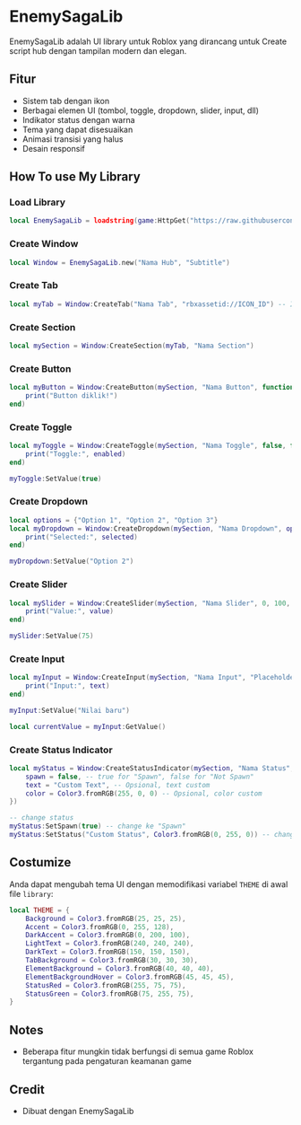 # EnemySagaLib

EnemySagaLib adalah UI library untuk Roblox yang dirancang untuk Create script hub dengan tampilan modern dan elegan.

## Fitur

- Sistem tab dengan ikon
- Berbagai elemen UI (tombol, toggle, dropdown, slider, input, dll)
- Indikator status dengan warna
- Tema yang dapat disesuaikan
- Animasi transisi yang halus
- Desain responsif

## How To use My Library

### Load Library

```lua
local EnemySagaLib = loadstring(game:HttpGet("https://raw.githubusercontent.com/EnemySaga/EnemySagaLib/refs/heads/main/Library"))()
```

### Create Window

```lua
local Window = EnemySagaLib.new("Nama Hub", "Subtitle")
```

### Create Tab

```lua
local myTab = Window:CreateTab("Nama Tab", "rbxassetid://ICON_ID") -- Icon ID opsional
```

### Create Section

```lua
local mySection = Window:CreateSection(myTab, "Nama Section")
```

### Create Button

```lua
local myButton = Window:CreateButton(mySection, "Nama Button", function()
    print("Button diklik!")
end)
```

### Create Toggle

```lua
local myToggle = Window:CreateToggle(mySection, "Nama Toggle", false, function(enabled)
    print("Toggle:", enabled)
end)

myToggle:SetValue(true)
```

### Create Dropdown

```lua
local options = {"Option 1", "Option 2", "Option 3"}
local myDropdown = Window:CreateDropdown(mySection, "Nama Dropdown", options, "Option 1", function(selected)
    print("Selected:", selected)
end)

myDropdown:SetValue("Option 2")
```

### Create Slider

```lua
local mySlider = Window:CreateSlider(mySection, "Nama Slider", 0, 100, 50, "%", 0, function(value)
    print("Value:", value)
end)

mySlider:SetValue(75)
```

### Create Input

```lua
local myInput = Window:CreateInput(mySection, "Nama Input", "Placeholder text...", function(text)
    print("Input:", text)
end)

myInput:SetValue("Nilai baru")

local currentValue = myInput:GetValue()
```

### Create Status Indicator

```lua
local myStatus = Window:CreateStatusIndicator(mySection, "Nama Status", {
    spawn = false, -- true for "Spawn", false for "Not Spawn"
    text = "Custom Text", -- Opsional, text custom
    color = Color3.fromRGB(255, 0, 0) -- Opsional, color custom
})

-- change status
myStatus:SetSpawn(true) -- change ke "Spawn"
myStatus:SetStatus("Custom Status", Color3.fromRGB(0, 255, 0)) -- change text and color
```

## Costumize

Anda dapat mengubah tema UI dengan memodifikasi variabel `THEME` di awal file `library`:

```lua
local THEME = {
    Background = Color3.fromRGB(25, 25, 25),
    Accent = Color3.fromRGB(0, 255, 128),
    DarkAccent = Color3.fromRGB(0, 200, 100),
    LightText = Color3.fromRGB(240, 240, 240),
    DarkText = Color3.fromRGB(150, 150, 150),
    TabBackground = Color3.fromRGB(30, 30, 30),
    ElementBackground = Color3.fromRGB(40, 40, 40),
    ElementBackgroundHover = Color3.fromRGB(45, 45, 45),
    StatusRed = Color3.fromRGB(255, 75, 75),
    StatusGreen = Color3.fromRGB(75, 255, 75),
}
```

## Notes

- Beberapa fitur mungkin tidak berfungsi di semua game Roblox tergantung pada pengaturan keamanan game

## Credit

- Dibuat dengan EnemySagaLib
